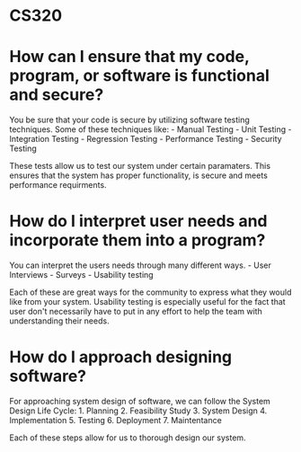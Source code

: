 # CS320

  # How can I ensure that my code, program, or software is functional and secure?
  You be sure that your code is secure by utilizing software testing techniques. Some of these techniques like:
    - Manual Testing
     - Unit Testing
     - Integration Testing
     - Regression Testing
     - Performance Testing
     - Security Testing
     
  These tests allow us to test our system under certain paramaters. This ensures that the system has proper functionality, is secure and meets performance requirments.
  
  # How do I interpret user needs and incorporate them into a program?
  You can interpret the users needs through many different ways.
     - User Interviews
     - Surveys
     - Usability testing
     
  Each of these are great ways for the community to express what they would like from your system. Usability testing is especially useful for the fact that user don't necessarily have to put in any effort to help the team with understanding their needs.
  
  # How do I approach designing software?
  For approaching system design of software, we can follow the System Design Life Cycle:
      1. Planning
      2. Feasibility Study
      3. System Design
      4. Implementation
      5. Testing
      6. Deployment
      7. Maintentance
      
  Each of these steps allow for us to thorough design our system.
